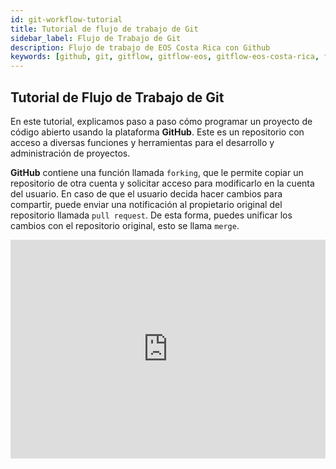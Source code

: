 ```yaml
---
id: git-workflow-tutorial 
title: Tutorial de flujo de trabajo de Git
sidebar_label: Flujo de Trabajo de Git
description: Flujo de trabajo de EOS Costa Rica con Github
keywords: [github, git, gitflow, gitflow-eos, gitflow-eos-costa-rica, flujo git]
---
```


## Tutorial de Flujo de Trabajo de Git

En este tutorial, explicamos paso a paso cómo programar un proyecto de código abierto usando la plataforma **GitHub**. Este es un repositorio con acceso a diversas funciones y herramientas para el desarrollo y administración de proyectos.


**GitHub** contiene una función llamada `forking`, que le permite copiar un repositorio de otra cuenta y solicitar acceso para modificarlo en la cuenta del usuario. En caso de que el usuario decida hacer cambios para compartir, puede enviar una notificación al propietario original del repositorio llamada `pull request`. De esta forma, puedes unificar los cambios con el repositorio original, esto se llama `merge`.

<iframe 
    width="100%" 
    height="350" 
    src="https://www.youtube.com/embed/K33cFzHWBt0"
    frameBorder="0" 
    allowFullScreen 
    loading="lazy">
</iframe>